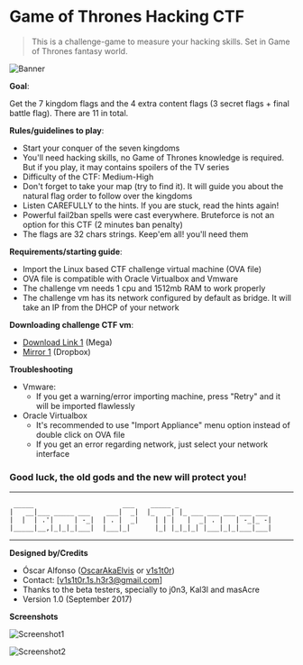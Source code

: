 # Game of Thrones Hacking CTF

> This is a challenge-game to measure your hacking skills. Set in Game of Thrones fantasy world.

![Banner]

**Goal**:

Get the 7 kingdom flags and the 4 extra content flags (3 secret flags + final battle flag). There are 11 in total.

**Rules/guidelines to play**:

 - Start your conquer of the seven kingdoms
 - You'll need hacking skills, no Game of Thrones knowledge is required. But if you play, it may contains spoilers of the TV series
 - Difficulty of the CTF: Medium-High
 - Don't forget to take your map (try to find it). It will guide you about the natural flag order to follow over the kingdoms
 - Listen CAREFULLY to the hints. If you are stuck, read the hints again!
 - Powerful fail2ban spells were cast everywhere. Bruteforce is not an option for this CTF (2 minutes ban penalty)
 - The flags are 32 chars strings. Keep'em all! you'll need them

**Requirements/starting guide**:

 - Import the Linux based CTF challenge virtual machine (OVA file)
 - OVA file is compatible with Oracle Virtualbox and Vmware
 - The challenge vm needs 1 cpu and 1512mb RAM to work properly
 - The challenge vm has its network configured by default as bridge. It will take an IP from the DHCP of your network

**Downloading challenge CTF vm**:

 - [Download Link 1] (Mega)
 - [Mirror 1] (Dropbox)

**Troubleshooting**

 - Vmware:
   - If you get a warning/error importing machine, press "Retry" and it will be imported flawlessly
 - Oracle Virtualbox
   - It's recommended to use "Import Appliance" menu option instead of double click on OVA file
   - If you get an error regarding network, just select your network interface
 

### Good luck, the old gods and the new will protect you!

--------------------------------------
	 _____                      ___    _____ _                       
	|   __|___ _____ ___    ___|  _|  |_   _| |_ ___ ___ ___ ___ ___ 
	|  |  | .'|     | -_|  | . |  _|    | | |   |  _| . |   | -_|_ -|
	|_____|__,|_|_|_|___|  |___|_|      |_| |_|_|_| |___|_|_|___|___|
--------------------------------------

**Designed by/Credits**

 - Óscar Alfonso ([OscarAkaElvis] or [v1s1t0r])
 - Contact: [v1s1t0r.1s.h3r3@gmail.com]
 - Thanks to the beta testers, specially to j0n3, Kal3l and masAcre
 - Version 1.0 (September 2017)

**Screenshots**

![Screenshot1]

![Screenshot2]

[Banner]: https://raw.githubusercontent.com/OscarAkaElvis/game-of-thrones-hacking-ctf/master/imgs/ctf-banner.png "Game of Thrones CTF - Winter is coming!"
[Screenshot1]: https://raw.githubusercontent.com/OscarAkaElvis/game-of-thrones-hacking-ctf/master/imgs/ctf-screenshot1.png
[Screenshot2]: https://raw.githubusercontent.com/OscarAkaElvis/game-of-thrones-hacking-ctf/master/imgs/ctf-screenshot2.png

[Download Link 1]: https://mega.nz/#!EcgHBB4b!UvbxukV_Po0BOALwqyzxqdpxSfPkIzuxiNqEEVgDy8Q
[Mirror 1]: https://www.dropbox.com/s/q3cv44rm61yella/Game%20of%20Thrones%20CTF%201.0.ova?dl=0

[OscarAkaElvis]: https://github.com/OscarAkaElvis
[v1s1t0r]: https://github.com/v1s1t0r1sh3r3
